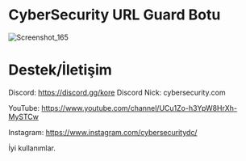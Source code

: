 
# CyberSecurity URL Guard Botu

![Screenshot_165](https://github.com/user-attachments/assets/312c5c64-9296-43ac-8797-7bdb36b978c3)



# Destek/İletişim
Discord: https://discord.gg/kore
Discord Nick: cybersecurity.com

YouTube: https://www.youtube.com/channel/UCu1Zo-h3YpW8HrXh-MySTCw

Instagram: https://www.instagram.com/cybersecuritydc/

İyi kullanımlar.
